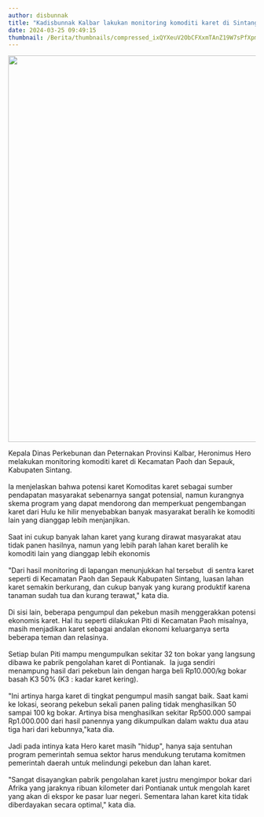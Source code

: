 ```yaml
---
author: disbunnak
title: "Kadisbunnak Kalbar lakukan monitoring komoditi karet di Sintang"
date: 2024-03-25 09:49:15
thumbnail: /Berita/thumbnails/compressed_ixQYXeuV2ObCFXxmTAnZ19W7sPfXpmzkmsJb2GXV.jpg
---
```

<p><img src="/images/Jp1AbspAUI4hVytUWJ5E.jpeg" alt="" width="1073" height="785" /></p>

<p>Kepala Dinas Perkebunan dan Peternakan Provinsi Kalbar, <span class="nanospell-typo" data-cke-bogus="true">Heronimus</span> Hero melakukan <span class="nanospell-typo" data-cke-bogus="true">monitoring</span> komoditi karet di Kecamatan <span class="nanospell-typo" data-cke-bogus="true">Paoh</span> dan <span class="nanospell-typo" data-cke-bogus="true">Sepauk</span>, Kabupaten Sintang.<br /><br />Ia menjelaskan bahwa potensi karet Komoditas karet sebagai sumber pendapatan masyarakat sebenarnya sangat potensial, namun kurangnya skema program yang dapat mendorong dan memperkuat pengembangan karet dari Hulu ke hilir menyebabkan banyak masyarakat beralih ke komoditi lain yang dianggap lebih menjanjikan.<br /><br />Saat ini cukup banyak lahan karet yang kurang dirawat masyarakat atau tidak panen hasilnya, namun yang lebih parah lahan karet beralih ke komoditi lain yang dianggap lebih ekonomis<br /><br />"Dari hasil <span class="nanospell-typo" data-cke-bogus="true">monitoring</span> di lapangan menunjukkan hal tersebut&nbsp; di sentra karet seperti di Kecamatan <span class="nanospell-typo" data-cke-bogus="true">Paoh</span> dan <span class="nanospell-typo" data-cke-bogus="true">Sepauk</span> Kabupaten Sintang, <span class="nanospell-typo" data-cke-bogus="true">luasan</span> lahan karet semakin berkurang, dan cukup banyak yang kurang produktif karena tanaman sudah tua dan kurang terawat," kata dia.<br /><br />Di sisi lain, beberapa pengumpul dan pekebun masih menggerakkan potensi ekonomis karet. Hal itu seperti dilakukan <span class="nanospell-typo" data-cke-bogus="true">Piti</span> di Kecamatan <span class="nanospell-typo" data-cke-bogus="true">Paoh</span> misalnya, masih menjadikan karet sebagai andalan ekonomi keluarganya serta beberapa teman dan relasinya.<br /><br />Setiap bulan <span class="nanospell-typo" data-cke-bogus="true">Piti</span> mampu mengumpulkan sekitar 32 ton <span class="nanospell-typo" data-cke-bogus="true">bokar</span> yang langsung dibawa ke pabrik pengolahan karet di Pontianak.&nbsp; Ia juga sendiri menampung hasil dari pekebun lain dengan harga beli Rp10.000/kg <span class="nanospell-typo" data-cke-bogus="true">bokar</span> basah K3 50% (K3 : kadar karet kering).<br /><br />"Ini artinya harga karet di tingkat pengumpul masih sangat baik. Saat kami ke lokasi, seorang pekebun sekali panen paling tidak menghasilkan 50 sampai 100 kg <span class="nanospell-typo" data-cke-bogus="true">bokar</span>. Artinya bisa menghasilkan sekitar Rp500.000 sampai Rp1.000.000 dari hasil <span class="nanospell-typo" data-cke-bogus="true">panennya</span> yang dikumpulkan dalam waktu dua atau tiga hari dari kebunnya,"kata dia.<br /><br />Jadi pada intinya kata Hero karet masih "hidup", hanya saja sentuhan program pemerintah semua sektor harus mendukung terutama komitmen pemerintah daerah untuk melindungi pekebun dan lahan karet.<br /><br />"Sangat disayangkan pabrik pengolahan karet justru mengimpor <span class="nanospell-typo" data-cke-bogus="true">bokar</span> dari Afrika yang jaraknya ribuan kilometer dari Pontianak untuk mengolah karet yang akan di ekspor ke pasar luar negeri. Sementara lahan karet kita tidak diberdayakan secara optimal," kata dia.</p>
